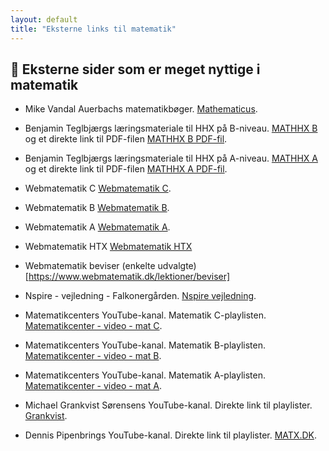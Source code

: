 ```yaml
---
layout: default
title: "Eksterne links til matematik"
---
```



## 📘 Eksterne sider som er meget nyttige i matematik

- Mike Vandal Auerbachs matematikbøger. [Mathematicus](https://mathematicus.dk/matematik/).

- Benjamin Teglbjærgs læringsmateriale til HHX på B-niveau. [MATHHX B](https://www.mathhx.dk/b/index.html) og et direkte link til PDF-filen [MATHHX B PDF-fil](https://www.mathhx.dk/b/mathhx-b.pdf).
- Benjamin Teglbjærgs læringsmateriale til HHX på A-niveau. [MATHHX A](https://www.mathhx.dk/a/index.html) og et direkte link til PDF-filen [MATHHX A PDF-fil](https://www.mathhx.dk/a/mathhx-a.pdf).

- Webmatematik C [Webmatematik C](https://www.webmatematik.dk/lektioner/matematik-c).
- Webmatematik B [Webmatematik B](https://www.webmatematik.dk/lektioner/matematik-b).
- Webmatematik A [Webmatematik A](https://www.webmatematik.dk/lektioner/matematik-a).
- Webmatematik HTX [Webmatematik HTX](https://www.webmatematik.dk/lektioner/saerligt-for-htx)
- Webmatematik beviser (enkelte udvalgte) [https://www.webmatematik.dk/lektioner/beviser]



- Nspire - vejledning - Falkonergården. [Nspire vejledning](https://sites.google.com/a/falgoo.dk/nspire-vejledning/).

- Matematikcenters YouTube-kanal. Matematik C-playlisten. [Matematikcenter - video - mat C](https://www.youtube.com/playlist?list=PLBi8bp4skXCg701byNkOxDBirLsSOwNF2).
- Matematikcenters YouTube-kanal. Matematik B-playlisten. [Matematikcenter - video - mat B](https://www.youtube.com/playlist?list=PLBi8bp4skXCizgWdbuFGCn782Yth3CqMJ).
- Matematikcenters YouTube-kanal. Matematik A-playlisten. [Matematikcenter - video - mat A](https://www.youtube.com/playlist?list=PLBi8bp4skXCjbRdmkkAIf0rjJF8E_4bLp).


- Michael Grankvist Sørensens YouTube-kanal. Direkte link til playlister. [Grankvist](https://www.youtube.com/@michaelgrankvistsrensen4337/playlists).

- Dennis Pipenbrings YouTube-kanal. Direkte link til playlister. [MATX.DK](https://www.youtube.com/@DennisPipenbring/playlists).